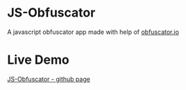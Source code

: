 # JS-Obfuscator
 A javascript obfuscator app made with help of [obfuscator.io](https://github.com/javascript-obfuscator/javascript-obfuscator/)
 
# Live Demo
 [JS-Obfuscator - github page](https://omkar76.github.io/JS-Obfuscator/)

